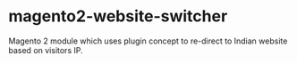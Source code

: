 # magento2-website-switcher
Magento 2 module which uses plugin concept to re-direct to Indian website based on visitors IP.
